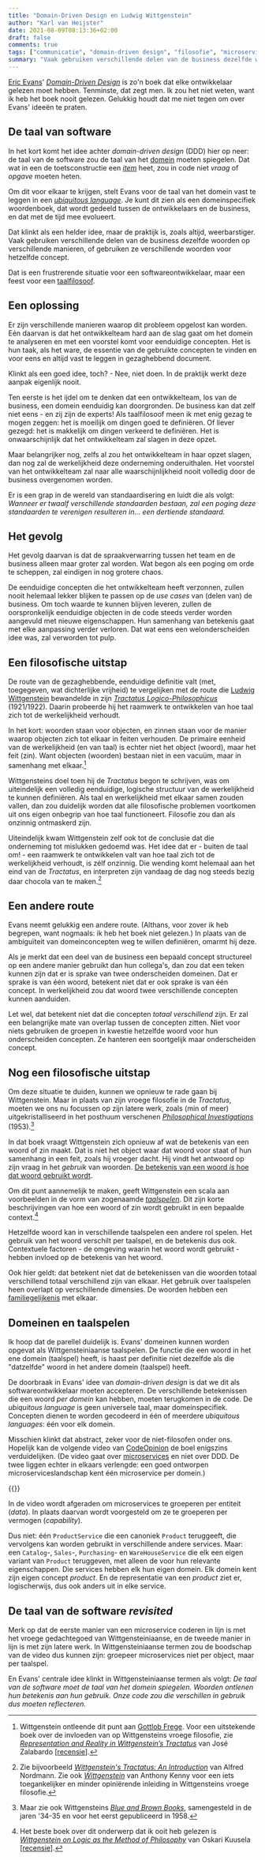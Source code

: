 ```yaml
---
title: "Domain-Driven Design en Ludwig Wittgenstein"
author: "Karl van Heijster"
date: 2021-08-09T08:13:36+02:00
draft: false
comments: true
tags: ["communicatie", "domain-driven design", "filosofie", "microservices", "software architectuur", "Wittgenstein, Ludwig"]
summary: "Vaak gebruiken verschillende delen van de business dezelfde woorden op verschillende manieren, of gebruiken ze verschillende woorden voor hetzelfde concept. Dat is een frustrerende situatie voor een softwareontwikkelaar, maar een feest voor een taalfilosoof."
---
```


[Eric Evans](https://www.domainlanguage.com/)' [*Domain-Driven Design*](https://books.google.nl/books?id=xColAAPGubgC) is zo'n boek dat elke ontwikkelaar gelezen moet hebben. Tenminste, dat zegt men. Ik zou het niet weten, want ik heb het boek nooit gelezen. Gelukkig houdt dat me niet tegen om over Evans' ideeën te praten.


## De taal van software


In het kort komt het idee achter *domain-driven design* (DDD) hier op neer: de taal van de software zou de taal van het [domein](https://en.wikipedia.org/wiki/Business_domain) moeten spiegelen. Dat wat in een de toetsconstructie een [*item*](http://www.imsglobal.org/spec/qti/v3p0/guide#h.w7rp6is7v7fd) heet, zou in code niet *vraag* of *opgave* moeten heten.


Om dit voor elkaar te krijgen, stelt Evans voor de taal van het domein vast te leggen in een [*ubiquitous language*](https://martinfowler.com/bliki/UbiquitousLanguage.html). Je kunt dit zien als een domeinspecifiek woordenboek, dat wordt gedeeld tussen de ontwikkelaars en de business, en dat met de tijd mee evolueert.


Dat klinkt als een helder idee, maar de praktijk is, zoals altijd, weerbarstiger. Vaak gebruiken verschillende delen van de business dezelfde woorden op verschillende manieren, of gebruiken ze verschillende woorden voor hetzelfde concept. 


Dat is een frustrerende situatie voor een softwareontwikkelaar, maar een feest voor een [taalfilosoof](https://en.wikipedia.org/wiki/Philosophy_of_language).


## Een oplossing


Er zijn verschillende manieren waarop dit probleem opgelost kan worden. Eén daarvan is dat het ontwikkelteam hard aan de slag gaat om het domein te analyseren en met een voorstel komt voor eenduidige concepten. Het is hun taak, als het ware, de essentie van de gebruikte concepten te vinden en voor eens en altijd vast te leggen in gezaghebbend document.


Klinkt als een goed idee, toch? - Nee, niet doen. In de praktijk werkt deze aanpak eigenlijk nooit.


Ten eerste is het ijdel om te denken dat een ontwikkelteam, los van de business, een domein eenduidig kan doorgronden. De business kan dat zelf niet eens - en zij zijn de experts! Als taalfilosoof meen ik met enig gezag te mogen zeggen: het is moeilijk om dingen goed te definiëren. Of liever gezegd: het is makkelijk om dingen verkeerd te definiëren. Het is onwaarschijnlijk dat het ontwikkelteam zal slagen in deze opzet.


Maar belangrijker nog, zelfs al zou het ontwikkelteam in haar opzet slagen, dan nog zal de werkelijkheid deze onderneming onderuithalen. Het voorstel van het ontwikkelteam zal naar alle waarschijnlijkheid nooit volledig door de business overgenomen worden. 


Er is een grap in de wereld van standaardisering en luidt die als volgt: *Wanneer er twaalf verschillende standaarden bestaan, zal een poging deze standaarden te verenigen resulteren in... een dertiende standaard.*


## Het gevolg


Het gevolg daarvan is dat de spraakverwarring tussen het team en de business alleen maar groter zal worden. Wat begon als een poging om orde te scheppen, zal eindigen in nog grotere chaos.


De eenduidige concepten die het ontwikkelteam heeft verzonnen, zullen nooit helemaal lekker blijken te passen op de *use cases* van (delen van) de business. Om toch waarde te kunnen blijven leveren, zullen de oorspronkelijk eenduidige objecten in de code steeds verder worden aangevuld met nieuwe eigenschappen. Hun samenhang van betekenis gaat met elke aanpassing verder verloren. Dat wat eens een welonderscheiden idee was, zal verworden tot pulp. 


## Een filosofische uitstap


De route van de gezaghebbende, eenduidige definitie valt (met, toegegeven, wat dichterlijke vrijheid) te vergelijken met de route die [Ludwig Wittgenstein](https://plato.stanford.edu/entries/wittgenstein/) bewandelde in zijn [*Tractatus Logico-Philosophicus*](https://books.google.nl/books?id=0gKCAAAAQBAJ) (1921/1922). Daarin probeerde hij het raamwerk te ontwikkelen van hoe taal zich tot de werkelijkheid verhoudt. 


In het kort: woorden staan voor objecten, en zinnen staan voor de manier waarop objecten zich tot elkaar in feiten verhouden. De primaire eenheid van de werkelijkheid (en van taal) is echter niet het object (woord), maar het feit (zin). Want objecten (woorden) bestaan niet in een vacuüm, maar in samenhang met elkaar.[^1]


Wittgensteins doel toen hij de *Tractatus* begon te schrijven, was om uiteindelijk een volledig eenduidige, logische structuur van de werkelijkheid te kunnen definiëren. Als taal en werkelijkheid met elkaar samen zouden vallen, dan zou duidelijk worden dat alle filosofische problemen voortkomen uit ons eigen onbegrip van hoe taal functioneert. Filosofie zou dan als onzinnig ontmaskerd zijn.


Uiteindelijk kwam Wittgenstein zelf ook tot de conclusie dat die onderneming tot mislukken gedoemd was. Het idee dat er - buiten de taal om! - een raamwerk te ontwikkelen valt van hoe taal zich tot de werkelijkheid verhoudt, is zélf onzinnig. Die wending komt helemaal aan het eind van de *Tractatus*, en interpreten zijn vandaag de dag nog steeds bezig daar chocola van te maken.[^2]


## Een andere route


Evans neemt gelukkig een andere route. (Althans, voor zover ik heb begrepen, want nogmaals: ik heb het boek niet gelezen.) In plaats van de ambiguïteit van domeinconcepten weg te willen definiëren, omarmt hij deze.


Als je merkt dat een deel van de business een bepaald concept structureel op een andere manier gebruikt dan hun collega's, dan zou dat een teken kunnen zijn dat er is sprake van twee onderscheiden domeinen. Dat er sprake is van één woord, betekent niet dat er ook sprake is van één concept. In werkelijkheid zou dat woord twee verschillende concepten kunnen aanduiden.


Let wel, dat betekent niet dat die concepten *totaal verschillend* zijn. Er zal een belangrijke mate van overlap tussen de concepten zitten. Niet voor niets gebruiken de groepen in kwestie hetzelfde woord voor hun onderscheiden concepten. Ze hanteren een soortgelijk maar onderscheiden concept.


## Nog een filosofische uitstap


Om deze situatie te duiden, kunnen we opnieuw te rade gaan bij Wittgenstein. Maar in plaats van zijn vroege filosofie in de *Tractatus*, moeten we ons nu focussen op zijn latere werk, zoals (min of meer) uitgekristalliseerd in het posthuum verschenen [*Philosophical Investigations*](https://books.google.nl/books?id=XN9yyyhYMDoC) (1953).[^3]


In dat boek vraagt Wittgenstein zich opnieuw af wat de betekenis van een woord of zin maakt. Dat is niet het object waar dat woord voor staat of hun samenhang in een feit, zoals hij vroeger dacht. Hij vindt het antwoord op zijn vraag in het *gebruik* van woorden. [De betekenis van een woord *is* hoe dat woord gebruikt wordt](https://plato.stanford.edu/entries/wittgenstein/#MeanUse).


Om dit punt aannemelijk te maken, geeft Wittgenstein een scala aan voorbeelden in de vorm van zogenaamde [*taalspelen*](https://plato.stanford.edu/entries/wittgenstein/#LangGameFamiRese). Dit zijn korte beschrijvingen van hoe een woord of zin wordt gebruikt in een bepaalde context.[^4] 


Hetzelfde woord kan in verschillende taalspelen een andere rol spelen. Het gebruik van het woord verschilt per taalspel, en de betekenis dus ook. Contextuele factoren - de omgeving waarin het woord wordt gebruikt - hebben invloed op de betekenis van het woord.


Ook hier geldt: dat betekent niet dat de betekenissen van die woorden totaal verschillend totaal verschillend zijn van elkaar. Het gebruik over taalspelen heen overlapt op verschillende dimensies. De woorden hebben een [familiegelijkenis](https://plato.stanford.edu/entries/wittgenstein/#LangGameFamiRese) met elkaar.


## Domeinen en taalspelen


Ik hoop dat de parellel duidelijk is. Evans' domeinen kunnen worden opgevat als Wittgensteiniaanse taalspelen. De functie die een woord in het ene domein (taalspel) heeft, is haast per definitie niet dezelfde als die "datzelfde" woord in het andere domein (taalspel) heeft. 


De doorbraak in Evans' idee van *domain-driven design* is dat we dit als softwareontwikkelaar moeten accepteren. De verschillende betekenissen die een woord *per domein* kan hebben, moeten terugkomen in de code. De *ubiquitous language* is geen universele taal, maar domeinspecifiek. Concepten dienen te worden gecodeerd in één of meerdere *ubiquitous languages*: één voor elk domein.


Misschien klinkt dat abstract, zeker voor de niet-filosofen onder ons. Hopelijk kan de volgende video van [CodeOpinion](https://www.youtube.com/channel/UC3RKA4vunFAfrfxiJhPEplw) de boel enigszins verduidelijken. (De video gaat over [microservices](https://microservices.io/) en niet over DDD. De twee liggen echter in elkaars verlengde: een goed ontworpen microserviceslandschap kent één microservice per domein.) 


{{<youtube id="2gOOstEI4vU" title="AVOID Entity Services by Focusing on Capabilities)" >}}
<br>


In de video wordt afgeraden om microservices te groeperen per entiteit (*data*). In plaats daarvan wordt voorgesteld om ze te groeperen per vermogen (*capability*).


Dus niet: één `ProductService` die een canoniek `Product` teruggeeft, die vervolgens kan worden gebruikt in verschillende andere services. Maar: een `Catalog`-, `Sales`-, `Purchasing`- en `WareHouseService` die elk een eigen variant van `Product` teruggeven, met alleen de voor hun relevante eigenschappen. Die services hebben elk hun eigen domein. Elk domein kent zijn eigen concept *product*. En de representatie van een *product* ziet er, logischerwijs, dus ook anders uit in elke service.


## De taal van de software *revisited*


Merk op dat de eerste manier van een microservice coderen in lijn is met het vroege gedachtegoed van Wittgensteiniaanse, en de tweede manier in lijn is met zijn latere werk. In Wittgensteiniaanse termen zou de boodschap van de video dus kunnen zijn: groepeer microservices niet per object, maar per taalspel.


En Evans' centrale idee klinkt in Wittgensteiniaanse termen als volgt: *De taal van de software moet de taal van het domein spiegelen. Woorden ontlenen hun betekenis aan hun gebruik. Onze code zou die verschillen in gebruik dus moeten reflecteren.*


[^1]: Wittgenstein ontleende dit punt aan [Gottlob Frege](https://plato.stanford.edu/entries/frege/). Voor een uitstekende boek over de invloeden van op Wittgensteins vroege filosofie, zie [*Representation and Reality in Wittgenstein’s Tractatus*](https://books.google.nl/books?id=vqDoCQAAQBAJ) van José Zalabardo [[recensie](https://deleesclubvanalles.nl/recensie/representation-and-reality-in-wittgensteins-tractatus/)].


[^2]: Zie bijvoorbeeld [*Wittgenstein's Tractatus: An Introduction*](https://books.google.nl/books?id=u83_X1W0t04C) van Alfred Nordmann. Zie ook [*Wittgenstein*](https://books.google.nl/books?id=mDy2UvPJ9xoC) van Anthony Kenny voor een iets toegankelijker en minder opiniërende inleiding in Wittgensteins vroege filosofie.


[^3]: Maar zie ook Wittgensteins [*Blue and Brown Books*](https://en.wikipedia.org/wiki/Blue_and_Brown_Books), samengesteld in de jaren '34-35 en voor het eerst gepubliceerd in 1958. 


[^4]: Het beste boek over dit onderwerp dat ik ooit heb gelezen is [*Wittgenstein on Logic as the Method of Philosophy*](https://books.google.nl/books?id=mUSCDwAAQBAJ) van Oskari Kuusela [[recensie](https://deleesclubvanalles.nl/recensie/wittgenstein-on-logic-as-the-method-of-philosophy/)].
